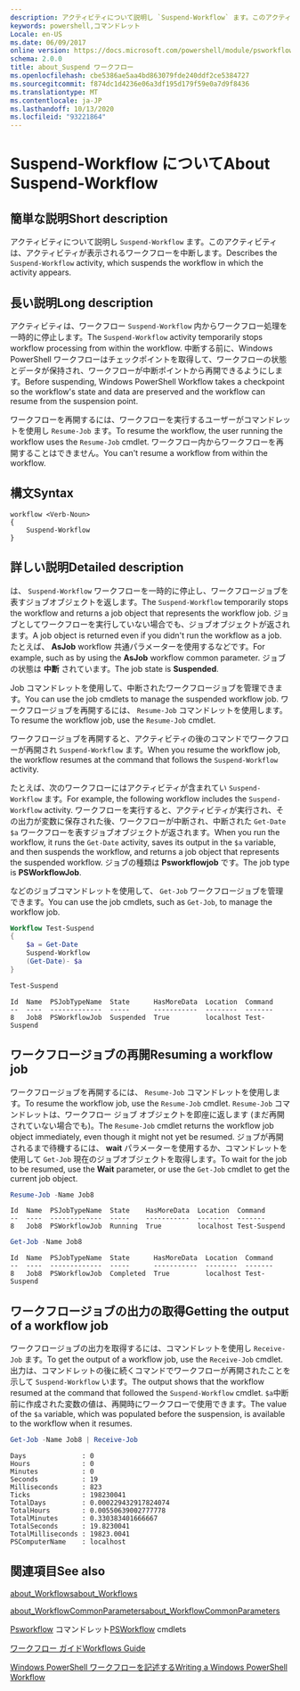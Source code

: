```yaml
---
description: アクティビティについて説明し `Suspend-Workflow` ます。このアクティビティは、アクティビティが表示されるワークフローを中断します。
keywords: powershell,コマンドレット
Locale: en-US
ms.date: 06/09/2017
online version: https://docs.microsoft.com/powershell/module/psworkflow/about/about_suspend-workflow?view=powershell-5.1&WT.mc_id=ps-gethelp
schema: 2.0.0
title: about_Suspend ワークフロー
ms.openlocfilehash: cbe5386ae5aa4bd863079fde240ddf2ce5384727
ms.sourcegitcommit: f874dc1d4236e06a3df195d179f59e0a7d9f8436
ms.translationtype: MT
ms.contentlocale: ja-JP
ms.lasthandoff: 10/13/2020
ms.locfileid: "93221864"
---
```

# <a name="about-suspend-workflow"></a><span data-ttu-id="c8dda-104">Suspend-Workflow について</span><span class="sxs-lookup"><span data-stu-id="c8dda-104">About Suspend-Workflow</span></span>

## <a name="short-description"></a><span data-ttu-id="c8dda-105">簡単な説明</span><span class="sxs-lookup"><span data-stu-id="c8dda-105">Short description</span></span>

<span data-ttu-id="c8dda-106">アクティビティについて説明し `Suspend-Workflow` ます。このアクティビティは、アクティビティが表示されるワークフローを中断します。</span><span class="sxs-lookup"><span data-stu-id="c8dda-106">Describes the `Suspend-Workflow` activity, which suspends the workflow in which the activity appears.</span></span>

## <a name="long-description"></a><span data-ttu-id="c8dda-107">長い説明</span><span class="sxs-lookup"><span data-stu-id="c8dda-107">Long description</span></span>

<span data-ttu-id="c8dda-108">アクティビティは、ワークフロー `Suspend-Workflow` 内からワークフロー処理を一時的に停止します。</span><span class="sxs-lookup"><span data-stu-id="c8dda-108">The `Suspend-Workflow` activity temporarily stops workflow processing from within the workflow.</span></span> <span data-ttu-id="c8dda-109">中断する前に、Windows PowerShell ワークフローはチェックポイントを取得して、ワークフローの状態とデータが保持され、ワークフローが中断ポイントから再開できるようにします。</span><span class="sxs-lookup"><span data-stu-id="c8dda-109">Before suspending, Windows PowerShell Workflow takes a checkpoint so the workflow's state and data are preserved and the workflow can resume from the suspension point.</span></span>

<span data-ttu-id="c8dda-110">ワークフローを再開するには、ワークフローを実行するユーザーがコマンドレットを使用し `Resume-Job` ます。</span><span class="sxs-lookup"><span data-stu-id="c8dda-110">To resume the workflow, the user running the workflow uses the `Resume-Job` cmdlet.</span></span> <span data-ttu-id="c8dda-111">ワークフロー内からワークフローを再開することはできません。</span><span class="sxs-lookup"><span data-stu-id="c8dda-111">You can't resume a workflow from within the workflow.</span></span>

## <a name="syntax"></a><span data-ttu-id="c8dda-112">構文</span><span class="sxs-lookup"><span data-stu-id="c8dda-112">Syntax</span></span>

```
workflow <Verb-Noun>
{
    Suspend-Workflow
}
```

## <a name="detailed-description"></a><span data-ttu-id="c8dda-113">詳しい説明</span><span class="sxs-lookup"><span data-stu-id="c8dda-113">Detailed description</span></span>

<span data-ttu-id="c8dda-114">は、 `Suspend-Workflow` ワークフローを一時的に停止し、ワークフロージョブを表すジョブオブジェクトを返します。</span><span class="sxs-lookup"><span data-stu-id="c8dda-114">The `Suspend-Workflow` temporarily stops the workflow and returns a job object that represents the workflow job.</span></span> <span data-ttu-id="c8dda-115">ジョブとしてワークフローを実行していない場合でも、ジョブオブジェクトが返されます。</span><span class="sxs-lookup"><span data-stu-id="c8dda-115">A job object is returned even if you didn't run the workflow as a job.</span></span> <span data-ttu-id="c8dda-116">たとえば、 **AsJob** workflow 共通パラメーターを使用するなどです。</span><span class="sxs-lookup"><span data-stu-id="c8dda-116">For example, such as by using the **AsJob** workflow common parameter.</span></span> <span data-ttu-id="c8dda-117">ジョブの状態は **中断** されています。</span><span class="sxs-lookup"><span data-stu-id="c8dda-117">The job state is **Suspended**.</span></span>

<span data-ttu-id="c8dda-118">Job コマンドレットを使用して、中断されたワークフロージョブを管理できます。</span><span class="sxs-lookup"><span data-stu-id="c8dda-118">You can use the job cmdlets to manage the suspended workflow job.</span></span> <span data-ttu-id="c8dda-119">ワークフロージョブを再開するには、 `Resume-Job` コマンドレットを使用します。</span><span class="sxs-lookup"><span data-stu-id="c8dda-119">To resume the workflow job, use the `Resume-Job` cmdlet.</span></span>

<span data-ttu-id="c8dda-120">ワークフロージョブを再開すると、アクティビティの後のコマンドでワークフローが再開され `Suspend-Workflow` ます。</span><span class="sxs-lookup"><span data-stu-id="c8dda-120">When you resume the workflow job, the workflow resumes at the command that follows the `Suspend-Workflow` activity.</span></span>

<span data-ttu-id="c8dda-121">たとえば、次のワークフローにはアクティビティが含まれてい `Suspend-Workflow` ます。</span><span class="sxs-lookup"><span data-stu-id="c8dda-121">For example, the following workflow includes the `Suspend-Workflow` activity.</span></span>
<span data-ttu-id="c8dda-122">ワークフローを実行すると、アクティビティが実行され、その出力が変数に保存された後、ワークフローが中断され、中断された `Get-Date` `$a` ワークフローを表すジョブオブジェクトが返されます。</span><span class="sxs-lookup"><span data-stu-id="c8dda-122">When you run the workflow, it runs the `Get-Date` activity, saves its output in the `$a` variable, and then suspends the workflow, and returns a job object that represents the suspended workflow.</span></span> <span data-ttu-id="c8dda-123">ジョブの種類は **Psworkflowjob** です。</span><span class="sxs-lookup"><span data-stu-id="c8dda-123">The job type is **PSWorkflowJob**.</span></span>

<span data-ttu-id="c8dda-124">などのジョブコマンドレットを使用して、 `Get-Job` ワークフロージョブを管理できます。</span><span class="sxs-lookup"><span data-stu-id="c8dda-124">You can use the job cmdlets, such as `Get-Job`, to manage the workflow job.</span></span>

```powershell
Workflow Test-Suspend
{
    $a = Get-Date
    Suspend-Workflow
    (Get-Date)- $a
}

Test-Suspend
```

```Output
Id  Name  PSJobTypeName  State      HasMoreData  Location  Command
--  ----  -------------  -----      -----------  --------  -------
8   Job8  PSWorkflowJob  Suspended  True         localhost Test-Suspend
```

## <a name="resuming-a-workflow-job"></a><span data-ttu-id="c8dda-125">ワークフロージョブの再開</span><span class="sxs-lookup"><span data-stu-id="c8dda-125">Resuming a workflow job</span></span>

<span data-ttu-id="c8dda-126">ワークフロージョブを再開するには、 `Resume-Job` コマンドレットを使用します。</span><span class="sxs-lookup"><span data-stu-id="c8dda-126">To resume the workflow job, use the `Resume-Job` cmdlet.</span></span> <span data-ttu-id="c8dda-127">`Resume-Job` コマンドレットは、ワークフロー ジョブ オブジェクトを即座に返します (まだ再開されていない場合でも)。</span><span class="sxs-lookup"><span data-stu-id="c8dda-127">The `Resume-Job` cmdlet returns the workflow job object immediately, even though it might not yet be resumed.</span></span> <span data-ttu-id="c8dda-128">ジョブが再開されるまで待機するには、 **wait** パラメーターを使用するか、コマンドレットを使用して `Get-Job` 現在のジョブオブジェクトを取得します。</span><span class="sxs-lookup"><span data-stu-id="c8dda-128">To wait for the job to be resumed, use the **Wait** parameter, or use the `Get-Job` cmdlet to get the current job object.</span></span>

```powershell
Resume-Job -Name Job8
```

```Output
Id  Name  PSJobTypeName  State    HasMoreData  Location  Command
--  ----  -------------  -----    -----------  --------  -------
8   Job8  PSWorkflowJob  Running  True         localhost Test-Suspend
```

```powershell
Get-Job -Name Job8
```

```Output
Id  Name  PSJobTypeName  State      HasMoreData  Location  Command
--  ----  -------------  -----      -----------  --------  -------
8   Job8  PSWorkflowJob  Completed  True         localhost Test-Suspend
```

## <a name="getting-the-output-of-a-workflow-job"></a><span data-ttu-id="c8dda-129">ワークフロージョブの出力の取得</span><span class="sxs-lookup"><span data-stu-id="c8dda-129">Getting the output of a workflow job</span></span>

<span data-ttu-id="c8dda-130">ワークフロージョブの出力を取得するには、コマンドレットを使用し `Receive-Job` ます。</span><span class="sxs-lookup"><span data-stu-id="c8dda-130">To get the output of a workflow job, use the `Receive-Job` cmdlet.</span></span> <span data-ttu-id="c8dda-131">出力は、コマンドレットの後に続くコマンドでワークフローが再開されたことを示して `Suspend-Workflow` います。</span><span class="sxs-lookup"><span data-stu-id="c8dda-131">The output shows that the workflow resumed at the command that followed the `Suspend-Workflow` cmdlet.</span></span> <span data-ttu-id="c8dda-132">`$a`中断前に作成された変数の値は、再開時にワークフローで使用できます。</span><span class="sxs-lookup"><span data-stu-id="c8dda-132">The value of the `$a` variable, which was populated before the suspension, is available to the workflow when it resumes.</span></span>

```powershell
Get-Job -Name Job8 | Receive-Job
```

```Output
Days              : 0
Hours             : 0
Minutes           : 0
Seconds           : 19
Milliseconds      : 823
Ticks             : 198230041
TotalDays         : 0.000229432917824074
TotalHours        : 0.00550639002777778
TotalMinutes      : 0.330383401666667
TotalSeconds      : 19.8230041
TotalMilliseconds : 19823.0041
PSComputerName    : localhost
```

## <a name="see-also"></a><span data-ttu-id="c8dda-133">関連項目</span><span class="sxs-lookup"><span data-stu-id="c8dda-133">See also</span></span>

[<span data-ttu-id="c8dda-134">about_Workflows</span><span class="sxs-lookup"><span data-stu-id="c8dda-134">about_Workflows</span></span>](about_Workflows.md)

[<span data-ttu-id="c8dda-135">about_WorkflowCommonParameters</span><span class="sxs-lookup"><span data-stu-id="c8dda-135">about_WorkflowCommonParameters</span></span>](about_WorkflowCommonParameters.md)

<span data-ttu-id="c8dda-136">[Psworkflow](xref:PSWorkflow) コマンドレット</span><span class="sxs-lookup"><span data-stu-id="c8dda-136">[PSWorkflow](xref:PSWorkflow) cmdlets</span></span>

[<span data-ttu-id="c8dda-137">ワークフロー ガイド</span><span class="sxs-lookup"><span data-stu-id="c8dda-137">Workflows Guide</span></span>](/previous-versions/powershell/scripting/components/workflows-guide)

[<span data-ttu-id="c8dda-138">Windows PowerShell ワークフローを記述する</span><span class="sxs-lookup"><span data-stu-id="c8dda-138">Writing a Windows PowerShell Workflow</span></span>](/previous-versions/powershell/scripting/developer/workflow/writing-a-windows-powershell-workflow)
